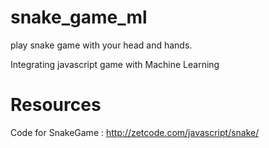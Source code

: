 # snake_game_ml
play snake game with your head and hands.

Integrating javascript game with Machine Learning

# Resources 

Code for SnakeGame : http://zetcode.com/javascript/snake/ 

